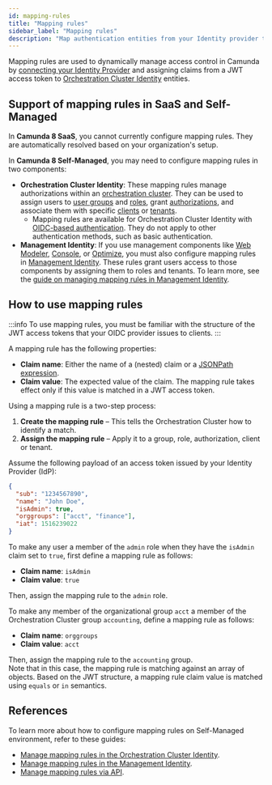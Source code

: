 ```yaml
---
id: mapping-rules
title: "Mapping rules"
sidebar_label: "Mapping rules"
description: "Map authentication entities from your Identity provider to Camunda-specific entities using mapping rules."
---
```


Mapping rules are used to dynamically manage access control in Camunda by [connecting your Identity
Provider](connect-to-identity-provider.md) and assigning claims from a JWT access token to [Orchestration
Cluster Identity](../../identity/identity-introduction.md) entities.

## Support of mapping rules in SaaS and Self-Managed

In **Camunda 8 SaaS**, you cannot currently configure mapping rules. They are automatically resolved based on your organization's setup.

In **Camunda 8 Self-Managed**, you may need to configure mapping rules in two components:

- **Orchestration Cluster Identity**: These mapping rules manage authorizations within an [orchestration cluster](../../orchestration-cluster.md). They can be used to assign users to [user groups](../../identity/group.md) and [roles](../../identity/role.md), grant [authorizations](../../identity/authorization.md), and
  associate them with specific [clients](../../identity/client.md) or [tenants](/self-managed/components/orchestration-cluster/identity/manage-tenants.md).
  - Mapping rules are available for Orchestration Cluster Identity with [OIDC-based authentication](/self-managed/components/orchestration-cluster/identity/connect-external-identity-provider.md). They do not apply to other authentication methods, such as basic authentication.
- **Management Identity**: If you use management components like [Web Modeler](/self-managed/components/modeler/web-modeler/overview.md), [Console](/self-managed/components/console/overview.md), or [Optimize](/self-managed/components/optimize/overview.md), you must also configure mapping rules in [Management Identity](/self-managed/components/management-identity/what-is-identity.md). These rules grant users access to those components by assigning them to roles and tenants. To learn more, see the [guide on managing mapping rules in Management Identity](/self-managed/components/management-identity/mapping-rules.md).

## How to use mapping rules

:::info
To use mapping rules, you must be familiar with the structure of the JWT access tokens that your OIDC provider issues to clients.
:::

A mapping rule has the following properties:

- **Claim name**: Either the name of a (nested) claim or a [JSONPath expression](https://www.rfc-editor.org/rfc/rfc9535).
- **Claim value**: The expected value of the claim. The mapping rule takes effect only if this value is matched in a JWT access token.

Using a mapping rule is a two-step process:

1. **Create the mapping rule** – This tells the Orchestration Cluster how to identify a match.
2. **Assign the mapping rule** – Apply it to a group, role, authorization, client or tenant.

Assume the following payload of an access token issued by your Identity Provider (IdP):

```json
{
  "sub": "1234567890",
  "name": "John Doe",
  "isAdmin": true,
  "orggroups": ["acct", "finance"],
  "iat": 1516239022
}
```

To make any user a member of the `admin` role when they have the `isAdmin` claim set to `true`, first define a mapping rule as follows:

- **Claim name**: `isAdmin`
- **Claim value**: `true`

Then, assign the mapping rule to the `admin` role.

To make any member of the organizational group `acct` a member of the Orchestration Cluster group `accounting`, define a mapping rule as follows:

- **Claim name**: `orggroups`
- **Claim value**: `acct`

Then, assign the mapping rule to the `accounting` group.  
Note that in this case, the mapping rule is matching against an array of objects. Based on the JWT structure, a mapping rule claim value is matched using `equals` or `in` semantics.

## References

To learn more about how to configure mapping rules on Self-Managed environment, refer to these guides:

- [Manage mapping rules in the Orchestration Cluster Identity](../../identity/mapping-rules/manage-mapping-rules.md).
- [Manage mapping rules in the Management Identity](/self-managed/components/management-identity/mapping-rules.md).
- [Manage mapping rules via API](/apis-tools/orchestration-cluster-api-rest/specifications/create-mapping-rule.api.mdx).

